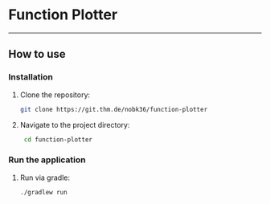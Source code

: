 # Function Plotter

---

## How to use

### Installation

1. Clone the repository:
   ```bash
   git clone https://git.thm.de/nobk36/function-plotter
   ```
   
2. Navigate to the project directory:
   ```bash
    cd function-plotter
    ```

### Run the application

1. Run via gradle:
   ```bash
   ./gradlew run
   ```